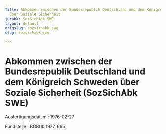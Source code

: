 ```yaml
---
Title: Abkommen zwischen der Bundesrepublik Deutschland und dem Königreich Schweden
  über Soziale Sicherheit
jurabk: SozSichAbk SWE
layout: default
origslug: sozsichabk_swe
slug: sozsichabk_swe

---
```


# Abkommen zwischen der Bundesrepublik Deutschland und dem Königreich Schweden über Soziale Sicherheit (SozSichAbk SWE)

Ausfertigungsdatum
:   1976-02-27

Fundstelle
:   BGBl II: 1977, 665

